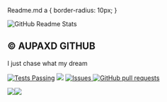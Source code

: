 Readme.md  a { border-radius: 10px; }

![GitHub Readme Stats](https://res.cloudinary.com/anuraghazra/image/upload/v1594908242/logo_ccswme.svg)

© AUPAXD GITHUB
---------------

I just chase what my dream

[![Tests Passing](https://github.com/anuraghazra/github-readme-stats/workflows/Test/badge.svg)](https://github.com/aupaxd/winrdp/actions) [![](https://codecov.io/gh/anuraghazra/github-readme-stats/branch/master/graph/badge.svg)](https://codecov.io/gh/anuraghazra/github-readme-stats) [![Issues](https://img.shields.io/github/issues/anuraghazra/github-readme-stats?color=0088ff) ](https://github.com/aupaxd/winrdp/issues)[![GitHub pull requests](https://img.shields.io/github/issues-pr/anuraghazra/github-readme-stats?color=0088ff)](https://github.com/aupaxd/winrdp/pulls)  
  
 [![](https://img.shields.io/badge/SUBSCRIBE-AUPAXD%20ON%20YOUTUBE%20%E2%86%92-gray.svg?colorA=F05951&colorB=F00D00&style=for-the-badge)](https://youtube.com/c/aupayt)[![](https://img.shields.io/badge/VIEW-AUPAXD%20BLOGSPOT%20%E2%86%92-gray.svg?colorA=F79439&colorB=F77C0C&style=for-the-badge)](https://aupaxd.blogspot.com)
